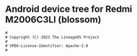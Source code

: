 # Android device tree for Redmi M2006C3LI (blossom)

```
#
# Copyright (C) 2023 The LineageOS Project
#
# SPDX-License-Identifier: Apache-2.0
#
```
